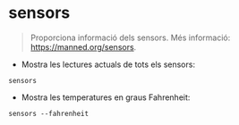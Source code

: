 # sensors

> Proporciona informació dels sensors.
> Més informació: <https://manned.org/sensors>.

- Mostra les lectures actuals de tots els sensors:

`sensors`

- Mostra les temperatures en graus Fahrenheit:

`sensors --fahrenheit`
